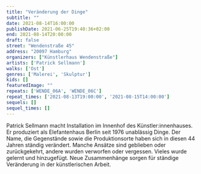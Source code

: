 ```yaml
---
title: "Veränderung der Dinge"
subtitle: ""
date: 2021-08-14T16:00:00
publishDate: 2021-06-25T19:40:36+02:00
end: 2021-08-14T20:00:00
draft: false
street: "Wendenstraße 45"
address: "20097 Hamburg"
organizers: ["Künstlerhaus Wendenstraße"]
artists: ['Patrick Sellmann']
walks: ['Ost']
genres: ['Malerei', 'Skulptur']
kids: []
featuredImage: ""
repeats: ['WENDE_06A', 'WENDE_06C']
repeat_times: ['2021-08-13T19:00:00', '2021-08-15T14:00:00']
sequels: []
sequel_times: []
---
```


Patrick Sellmann macht Installation im Innenhof des Künstler:innenhauses. Er produziert als Elefantenhaus Berlin seit 1976 unablässig Dinge. Der Name, die Gegenstände sowie die Produktionsorte haben sich in diesen 44 Jahren ständig verändert. Manche Ansätze sind geblieben oder zurückgekehrt, andere wurden verworfen oder vergessen. Vieles wurde gelernt und hinzugefügt. Neue Zusammenhänge sorgen für ständige Veränderung in der künstlerischen Arbeit.